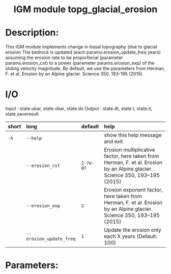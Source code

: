 
### <h1 align="center" id="title">IGM module topg_glacial_erosion </h1>

# Description:

This IGM module implements change in basal topography (due to glacial erosion
The bedrock is updated (each params.erosion_update_freq years) assuming the erosion
rate to be proportional (parameter params.erosion_cst) to a power (parameter params.erosion_exp)
of the sliding velocity magnitude. By default, we use the parameters from Herman,
F. et al. Erosion by an Alpine glacier. Science 350, 193-195 (2015).

# I/O

Input  : state.ubar, state.vbar, state.dx 
Output : state.dt, state.t, state.it, state.saveresult 


|short|long|default|help|
| :--- | :--- | :--- | :--- |
|`-h`|`--help`||show this help message and exit|
||`--erosion_cst`|`2.7e-07`|Erosion multiplicative factor, here taken from Herman, F. et al.               Erosion by an Alpine glacier. Science 350, 193–195 (2015)|
||`--erosion_exp`|`2`|Erosion exponent factor, here taken from Herman, F. et al.                Erosion by an Alpine glacier. Science 350, 193–195 (2015)|
||`--erosion_update_freq`|`1`|Update the erosion only each X years (Default: 100)|
 
# Parameters: 
